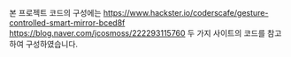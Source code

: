 본 프로젝트 코드의 구성에는 
https://www.hackster.io/coderscafe/gesture-controlled-smart-mirror-bced8f
https://blog.naver.com/jcosmoss/222293115760
두 가지 사이트의 코드를 참고하여 구성하였습니다.
